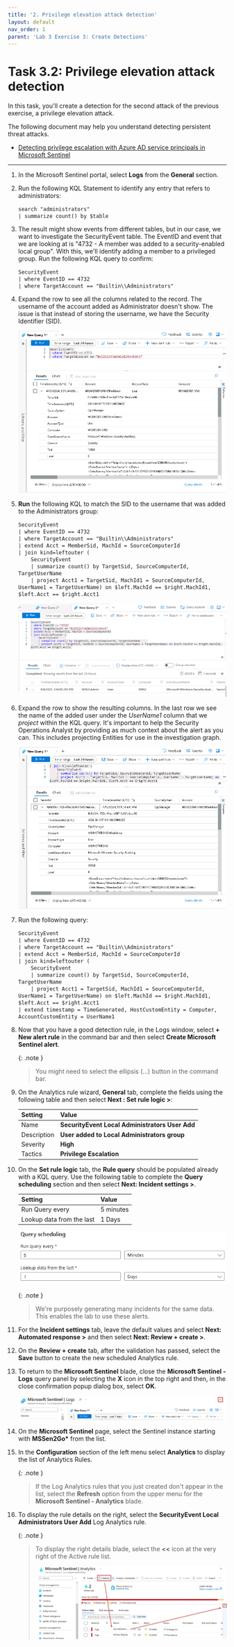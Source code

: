 ```yaml
---
title: '2. Privilege elevation attack detection'
layout: default
nav_order: 1
parent: 'Lab 3 Exercise 3: Create Detections'
---
```


# Task 3.2: Privilege elevation attack detection

In this task, you'll create a detection for the second attack of the previous exercise, a privilege elevation attack.

The following document may help you understand detecting persistent threat attacks.

- [Detecting privilege escalation with Azure AD service principals in Microsoft Sentinel](https://learnsentinel.blog/2022/01/04/azuread-privesc-sentinel/)

---

1.  In the Microsoft Sentinel portal, select **Logs** from the **General** section.

1.  Run the following KQL Statement to identify any entry that refers to administrators:

    ```KQL
    search "administrators" 
    | summarize count() by $table
    ```

1.  The result might show events from different tables, but in our case, we want to investigate the SecurityEvent table. The EventID and event that we are looking at is "4732 - A member was added to a security-enabled local group". With this, we'll identify adding a member to a privileged group. Run the following KQL query to confirm:

    ```KQL
    SecurityEvent 
    | where EventID == 4732
    | where TargetAccount == "Builtin\\Administrators"
    ```

1.  Expand the row to see all the columns related to the record. The username of the account added as Administrator doesn't show. The issue is that instead of storing the username, we have the Security Identifier (SID). 

    ![securityevent_expanded.png](../media/securityevent_expanded.png)

1.  **Run** the following KQL to match the SID to the username that was added to the Administrators group:

    ```KQL
    SecurityEvent 
    | where EventID == 4732
    | where TargetAccount == "Builtin\\Administrators"
    | extend Acct = MemberSid, MachId = SourceComputerId  
    | join kind=leftouter (
        SecurityEvent 
        | summarize count() by TargetSid, SourceComputerId, TargetUserName 
        | project Acct1 = TargetSid, MachId1 = SourceComputerId, UserName1 = TargetUserName) on $left.MachId == $right.MachId1, $left.Acct == $right.Acct1
    ```

    ![SC200_sysmon_attack3.png](../media/SC200_sysmon_attack3.png)

1.  Expand the row to show the resulting columns. In the last row we see the name of the added user under the *UserName1* column that we *project* within the KQL query. It's important to help the Security Operations Analyst by providing as much context about the alert as you can. This includes projecting Entities for use in the investigation graph. 

    ![securityevent_expanded2.png](../media/securityevent_expanded2.png)

1.  Run the following query:

    ```KQL
    SecurityEvent 
    | where EventID == 4732
    | where TargetAccount == "Builtin\\Administrators"
    | extend Acct = MemberSid, MachId = SourceComputerId  
    | join kind=leftouter (
        SecurityEvent 
        | summarize count() by TargetSid, SourceComputerId, TargetUserName 
        | project Acct1 = TargetSid, MachId1 = SourceComputerId, UserName1 = TargetUserName) on $left.MachId == $right.MachId1, $left.Acct == $right.Acct1
    | extend timestamp = TimeGenerated, HostCustomEntity = Computer, AccountCustomEntity = UserName1
    ```

1.  Now that you have a good detection rule, in the Logs window, select **+ New alert rule** in the command bar and then select **Create Microsoft Sentinel alert**. 

    {: .note }
    > You might need to select the ellipsis (...) button in the command bar.

1.  On the Analytics rule wizard, **General** tab, complete the fields using the following table and then select **Next : Set rule logic >**:

    |Setting|Value|
    |---|---|
    |Name|**SecurityEvent Local Administrators User Add**|
    |Description|**User added to Local Administrators group**|
    |Severity|**High**|
    |Tactics|**Privilege Escalation**|


1.  On the **Set rule logic** tab, the **Rule query** should be populated already with a KQL query. Use the following table to complete the **Query scheduling** section and then select **Next: Incident settings >**.

    |Setting|Value|
    |---|---|
    |Run Query every|5 minutes|
    |Lookup data from the last|1 Days|

    ![query_scheduling.png](../media/query_scheduling.png)

    {: .note }
    > We're purposely generating many incidents for the same data. This enables the lab to use these alerts.

1.  For the **Incident settings** tab, leave the default values and select **Next: Automated response >** and then select **Next: Review + create >**.

1.  On the **Review + create** tab, after the validation has passed, select the **Save** button to create the new scheduled Analytics rule.

1.  To return to the **Microsoft Sentinel** blade, close the **Microsoft Sentinel - Logs** query panel by selecting the **X** icon in the top right and then, in the close confirmation popup dialog box, select **OK**.

    ![close_sentinel_logs.png](../media/close_sentinel_logs.png)

1.  On the **Microsoft Sentinel** page, select the Sentinel instance starting with **MSSen2Go\*** from the list.

1.  In the **Configuration** section of the left menu select **Analytics** to display the list of Analytics Rules.

    {: .note }
    > If the Log Analytics rules that you just created don't appear in the list, select the **Refresh** option from the upper menu for the **Microsoft Sentinel - Analytics** blade.

1.  To display the rule details on the right, select the **SecurityEvent Local Administrators User Add** Log Analytics rule.

    {: .note }
    > To display the right details blade, select the **<<** icon at the very right of the Active rule list.
    >
    >![microsoft_sentinel_analytics.png](../media/microsoft_sentinel_analytics.png)
